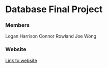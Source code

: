 # Database Final Project
### Members
Logan Harrison
Connor Rowland
Joe Wong

### Website
[Link to website](http://ec2-52-72-121-61.compute-1.amazonaws.com)